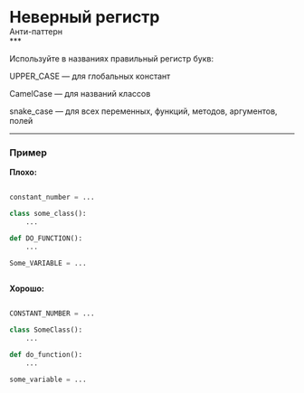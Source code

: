 
<div class="sticky-header">
  <div>
    <h1 style="margin: 0;">Неверный регистр</h1>
    <p style="margin: 0;">Анти-паттерн</p>
  </div>
</div>
***

Используйте в названиях правильный регистр букв:

UPPER_CASE — для глобальных констант

CamelCase — для названий классов

snake_case — для всех переменных, функций, методов, аргументов, полей

***

### Пример 


                                    **Плохо:**

                                    ```python
                                    constant_number = ...

class some_class():
    ...

def DO_FUNCTION():
    ...

Some_VARIABLE = ...
                                    ```


                                    **Хорошо:**

                                    ```python
                                    CONSTANT_NUMBER = ...

class SomeClass():
    ...

def do_function():
    ...

some_variable = ...
                                    ```


